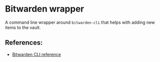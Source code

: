 # Bitwarden wrapper

A command line wrapper around `bitwarden-cli` that helps with adding new items to the vault.

## References:

- [Bitwarden CLI reference](https://bitwarden.com/help/article/cli/)
